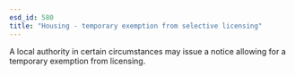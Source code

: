```yaml
---
esd_id: 580
title: "Housing - temporary exemption from selective licensing"
---
```


A local authority in certain circumstances may issue a notice allowing for a temporary exemption from licensing. 

